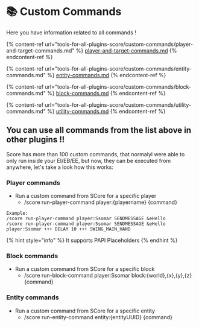 # 📚 Custom Commands

Here you have information related to all commands !&#x20;

{% content-ref url="tools-for-all-plugins-score/custom-commands/player-and-target-commands.md" %}
[player-and-target-commands.md](tools-for-all-plugins-score/custom-commands/player-and-target-commands.md)
{% endcontent-ref %}

{% content-ref url="tools-for-all-plugins-score/custom-commands/entity-commands.md" %}
[entity-commands.md](tools-for-all-plugins-score/custom-commands/entity-commands.md)
{% endcontent-ref %}

{% content-ref url="tools-for-all-plugins-score/custom-commands/block-commands.md" %}
[block-commands.md](tools-for-all-plugins-score/custom-commands/block-commands.md)
{% endcontent-ref %}

{% content-ref url="tools-for-all-plugins-score/custom-commands/utility-commands.md" %}
[utility-commands.md](tools-for-all-plugins-score/custom-commands/utility-commands.md)
{% endcontent-ref %}

## You can use all commands from the list above in other plugins !!

Score has more than 100 custom commands, that normalyl were able to only run inside your EI/EB/EE, but now, they can be executed from anywhere, let's take a look how this works:

### Player commands

* Run a custom command from SCore for a specific player
  * /score run-player-command player:{playername} {command}

```
Example:
/score run-player-command player:Ssomar SENDMESSAGE &eHello
/score run-player-command player:Ssomar SENDMESSAGE &eHello player:Ssomar +++ DELAY 10 +++ SWING_MAIN_HAND
```

{% hint style="info" %}
It supports PAPI Placeholders
{% endhint %}

### Block commands

* Run a custom command from SCore for a specific block
  * /score run-block-command player:Ssomar block:{world},{x},{y},{z} {command}

### Entity commands

* Run a custom command from SCore for a specific entity
  * /score run-entity-command entity:{entityUUID} {command}





